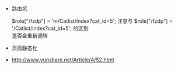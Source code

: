 - 路由坑

	$role["/fzdp"] = 'm/Catlist/index?cat_id=5';
	注意与
	$role["/fzdp"] = '/Catlist/index?cat_id=5';
	的区别  
	是否会重新调转

- 页面静态化
- http://www.yunshare.net/Article/4/52.html